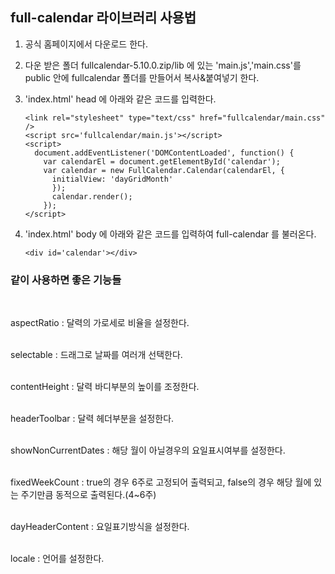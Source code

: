 ## full-calendar 라이브러리 사용법

1.  공식 홈페이지에서 다운로드 한다.
2.  다운 받은 폴더 fullcalendar-5.10.0.zip/lib 에 있는 'main.js','main.css'를 public 안에 fullcalendar 폴더를 만들어서 복사&붙여넣기 한다.
3.  'index.html' head 에 아래와 같은 코드를 입력한다.

        <link rel="stylesheet" type="text/css" href="fullcalendar/main.css" />
        <script src='fullcalendar/main.js'></script>
        <script>
          document.addEventListener('DOMContentLoaded', function() {
            var calendarEl = document.getElementById('calendar');
            var calendar = new FullCalendar.Calendar(calendarEl, {
              initialView: 'dayGridMonth'
              });
              calendar.render();
            });
        </script>

4.  'index.html' body 에 아래와 같은 코드를 입력하여 full-calendar 를 불러온다.

        <div id='calendar'></div>

### 같이 사용하면 좋은 기능들

<br/>

aspectRatio : 달력의 가로세로 비율을 설정한다.

<br/> 
selectable : 드래그로 날짜를 여러개 선택한다.

<br/> contentHeight : 달력 바디부분의 높이를 조정한다.

<br/> headerToolbar : 달력 헤더부분을 설정한다.

<br/> showNonCurrentDates : 해당 월이 아닐경우의 요일표시여부를 설정한다.

<br/> fixedWeekCount : true의 경우 6주로 고정되어 출력되고, false의 경우 해당 월에 있는 주기만큼 동적으로 출력된다.(4~6주)

<br/> dayHeaderContent : 요일표기방식을 설정한다.

<br/> locale : 언어를 설정한다.

